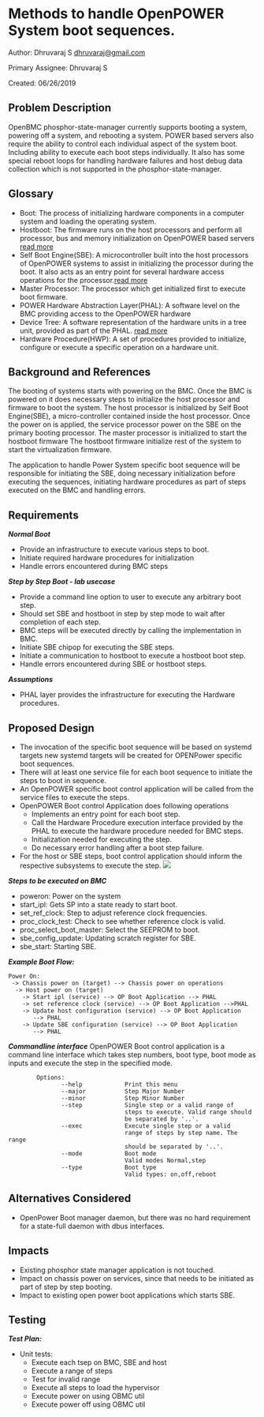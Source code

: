 # Methods to handle OpenPOWER System boot sequences.

  Author: Dhruvaraj S <dhruvaraj@gmail.com>

  Primary Assignee: Dhruvaraj S

  Created: 06/26/2019

## Problem Description

OpenBMC phosphor-state-manager currently supports booting a system, powering off
a system, and rebooting a system. POWER based servers also require the ability
to control each individual aspect of the system boot. Including ability to
execute each boot steps individually. It also has some special reboot loops
for handling hardware failures and host debug data collection which is not
supported in the phosphor-state-manager.

## Glossary

- Boot: The process of initializing hardware components in a computer system
  and loading the operating system.
- Hostboot: The firmware runs on the host processors and perform all processor,
  bus and memory initialization on OpenPOWER based servers [read more](https://github.com/open-power/docs/blob/master/hostboot/HostBoot_PG.md)
- Self Boot Engine(SBE): A microcontroller built into the host processors of
  OpenPOWER systems to assist in initializing the processor during the boot.
  It also acts as an entry point for several hardware access operations for the
  processor.[read more](https://sched.co/SPZP)
- Master Processor: The processor which get initialized first to execute boot
  firmware.
- POWER Hardware Abstraction Layer(PHAL): A software level on the BMC providing
  access to the OpenPOWER hardware
- Device Tree: A software representation of the hardware units in a tree unit,
  provided as part of the PHAL. [read more](https://www.devicetree.org/)
- Hardware Procedure(HWP): A set of procedures provided to initialize, configure
  or execute a specific operation on a hardware unit.

## Background and References

The booting of systems starts with powering on the BMC. Once the BMC is powered
on it does necessary steps to initialize the host processor and firmware to boot
the system. The host processor is initialized by Self Boot Engine(SBE), a
micro-controller contained inside the host processor. Once the power on is
applied, the service processor power on the SBE on the primary booting
processor. The master processor is initialized to start the hostboot firmware
The hostboot firmware initialize rest of the system to start the
virtualization firmware.

The application to handle Power System specific  boot sequence will be
responsible for initiating the SBE, doing necessary initialization before
executing the sequences, initiating hardware procedures as part of steps
executed on the BMC and handling errors.

## Requirements

***Normal Boot***
-   Provide an infrastructure to execute various steps to boot.
-   Initiate required hardware procedures for initialization
-   Handle errors encountered during BMC steps

***Step by Step Boot - lab usecase***
-   Provide a command line option to user to execute any arbitrary boot step.
-   Should set SBE and hostboot in step by step mode to wait after completion
    of each step.
-   BMC steps will be executed directly by calling the implementation in BMC.
-   Initiate SBE chipop for executing the SBE steps.
-   Initiate a communication to hostboot to execute a hostboot boot step.
-   Handle errors encountered during SBE or hostboot steps.

***Assumptions***
- PHAL layer provides the infrastructure for executing the Hardware procedures.


## Proposed Design

-   The invocation of the specific boot sequence will be based on systemd
    targets new systemd targets will be created for OPENPower specific
    boot sequences.
-   There will at least one service file for each boot sequence to initiate the
    steps to boot in sequence.
-   An OpenPOWER specific boot control application will be called from the
    service files to execute the steps.
-   OpenPOWER Boot control Application does following operations
    - Implements an entry point for each boot step.
    - Call the Hardware Procedure execution interface provided by
      the PHAL to execute the hardware procedure needed for BMC steps.
    - Initialization needed for executing the step.
    - Do necessary error handling after a boot step failure.
-   For the host or SBE steps, boot control application should inform the
    respective subsystems to execute the step.
![](https://user-images.githubusercontent.com/16666879/64525188-e7eb9880-d31d-11e9-90c0-b32369bcc152.png)

***Steps to be executed on BMC***

-  poweron: Power on the system
-  start_ipl: Gets SP into a state ready to start boot.
-  set_ref_clock: Step to adjust reference clock frequencies.
-  proc_clock_test: Check to see whether reference clock is valid.
-  proc_select_boot_master: Select the SEEPROM to boot.
-  sbe_config_update: Updating scratch register for SBE.
-  sbe_start: Starting SBE.

***Example Boot Flow:***

    Power On:
     -> Chassis power on (target) --> Chassis power on operations
      -> Host power on (target)
        -> Start ipl (service) --> OP Boot Application --> PHAL
        -> set reference clock (service) --> OP Boot Application -->PHAL
        -> Update host configuration (service) --> OP Boot Application
           --> PHAL
        -> Update SBE configuration (service) --> OP Boot Application
           --> PHAL
***Commandline interface***
  OpenPOWER Boot control application is a command line interface which takes
  step numbers, boot type, boot mode as inputs and execute the step in the
  specified mode.

            Options:
                   --help            Print this menu
                   --major           Step Major Number
                   --minor           Step Minor Number
                   --step            Single step or a valid range of
                                     steps to execute. Valid range should
                                     be separated by '..'.
                   --exec            Execute single step or a valid
                                     range of steps by step name. The range
                                     should be separated by '..'.
                   --mode            Boot mode
                                     Valid modes Normal,step
                   --type            Boot type
                                     Valid types: on,off,reboot

## Alternatives Considered
- OpenPower Boot manager daemon, but there was no hard requirement for a
  state-full daemon with dbus interfaces.

## Impacts
- Existing phosphor state manager application is not touched.
- Impact on chassis power on services, since that needs to be initiated as part
  of step by step booting.
- Impact to existing open power boot applications which starts SBE.

## Testing
   ***Test Plan:***
   - Unit tests:
     - Execute each tsep on BMC, SBE and host
     - Execute a range of steps
     - Test for invalid range
     - Execute all steps to load the hypervisor
     - Execute power on using OBMC util
     - Execute power off using OBMC util
